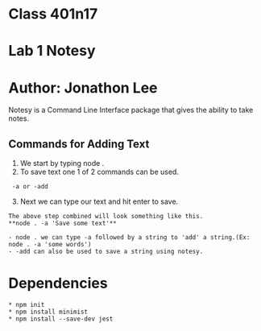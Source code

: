 # Class 401n17
# Lab 1 Notesy
# Author: Jonathon Lee

Notesy is a Command Line Interface package that gives the ability to take notes.

## Commands for Adding Text 
1. We start by typing node .
1. To save text one 1 of 2 commands can be used.
```
 -a or -add
```
3. Next we can type our text and hit enter to save.
```
The above step combined will look something like this.
**node . -a 'Save some text'**
```
```
- node . we can type -a followed by a string to 'add' a string.(Ex: node . -a 'some words')
- -add can also be used to save a string using notesy.
```










# Dependencies 
``` 
* npm init
* npm install minimist 
* npm install --save-dev jest
